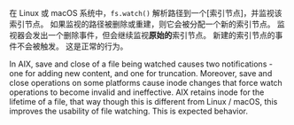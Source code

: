 
<!--type=misc-->

在 Linux 或 macOS 系统中，`fs.watch()` 解析路径到一个[索引节点]，并监视该索引节点。
如果监视的路径被删除或重建，则它会被分配一个新的索引节点。
监视器会发出一个删除事件，但会继续监视**原始的**索引节点。
新建的索引节点的事件不会被触发。
这是正常的行为。

In AIX, save and close of a file being watched causes two notifications -
one for adding new content, and one for truncation. Moreover, save and
close operations on some platforms cause inode changes that force watch
operations to become invalid and ineffective. AIX retains inode for the
lifetime of a file, that way though this is different from Linux / macOS,
this improves the usability of file watching. This is expected behavior.

